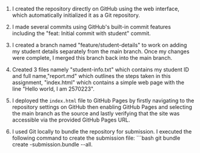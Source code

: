 1. I created the repository directly on GitHub using the web interface, which automatically initialized it as a Git repository. 

2. I made several commits using GitHub's built-in commit features including the "feat: Initial commit with student" commit.
 
3. I created a branch named "feature/student-details" to work on adding my student details separately from the main branch. Once my changes were complete, I merged this branch back into the main branch.

4. Created 3 files namely "student-info.txt" which contains my student ID and full name,"report.md" which outlines the steps taken in this assignment, "index.html" which contains a simple web page with the line "Hello world, I am 2570223".

5. I deployed the `index.html` file to GitHub Pages by firstly navigating to the repository settings on GitHub then enabling GitHub Pages and selecting the main branch as the source and lastly verifying that the site was accessible via the provided GitHub Pages URL.

6. I used Git locally to bundle the repository for submission. I executed the following command to create the submission file: ```bash git bundle create <student-id>-submission.bundle --all.